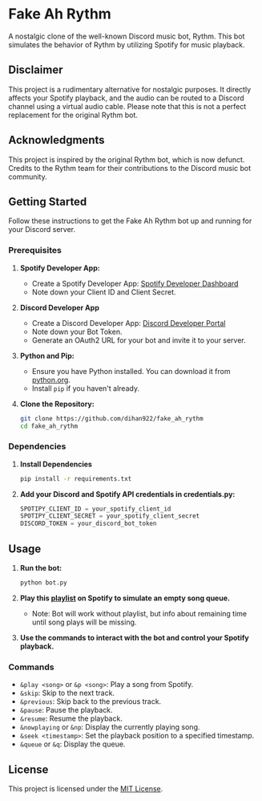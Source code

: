 # Fake Ah Rythm

A nostalgic clone of the well-known Discord music bot, Rythm. This bot simulates the behavior of Rythm by utilizing Spotify for music playback.

## Disclaimer

This project is a rudimentary alternative for nostalgic purposes. It directly affects your Spotify playback, and the audio can be routed to a Discord channel using a virtual audio cable. Please note that this is not a perfect replacement for the original Rythm bot.

## Acknowledgments

This project is inspired by the original Rythm bot, which is now defunct. Credits to the Rythm team for their contributions to the Discord music bot community.

## Getting Started

Follow these instructions to get the Fake Ah Rythm bot up and running for your Discord server.

### Prerequisites

1. **Spotify Developer App:**
   - Create a Spotify Developer App: [Spotify Developer Dashboard](https://developer.spotify.com/dashboard/applications)
   - Note down your Client ID and Client Secret.

2. **Discord Developer App**
    - Create a Discord Developer App: [Discord Developer Portal](https://discord.com/developers/applications)
    - Note down your Bot Token.
    - Generate an OAuth2 URL for your bot and invite it to your server.

3. **Python and Pip:**
   - Ensure you have Python installed. You can download it from [python.org](https://www.python.org/downloads/).
   - Install `pip` if you haven't already.

4. **Clone the Repository:**
   ```bash
   git clone https://github.com/dihan922/fake_ah_rythm
   cd fake_ah_rythm
   ```

### Dependencies

1. **Install Dependencies**
    ```bash
    pip install -r requirements.txt
    ```

2. **Add your Discord and Spotify API credentials in credentials.py:**
    ```py
    SPOTIPY_CLIENT_ID = your_spotify_client_id
    SPOTIPY_CLIENT_SECRET = your_spotify_client_secret
    DISCORD_TOKEN = your_discord_bot_token
    ```

## Usage

1. **Run the bot:**
    ```bash
    python bot.py
    ```

2. **Play this [playlist](https://open.spotify.com/playlist/4JqQJIevpZoz10eRFTM7pR?si=d34db9c791814d3e) on Spotify to simulate an empty song queue.**
   - Note: Bot will work without playlist, but info about remaining time until song plays will be missing.

3. **Use the commands to interact with the bot and control your Spotify playback.**

### Commands

- `&play <song>` or `&p <song>`: Play a song from Spotify.
- `&skip`: Skip to the next track.
- `&previous`: Skip back to the previous track.
- `&pause`: Pause the playback.
- `&resume`: Resume the playback.
- `&nowplaying` or `&np`: Display the currently playing song.
- `&seek <timestamp>`: Set the playback position to a specified timestamp.
- `&queue` or `&q`: Display the queue.

## License

This project is licensed under the [MIT License](https://opensource.org/license/mit).
